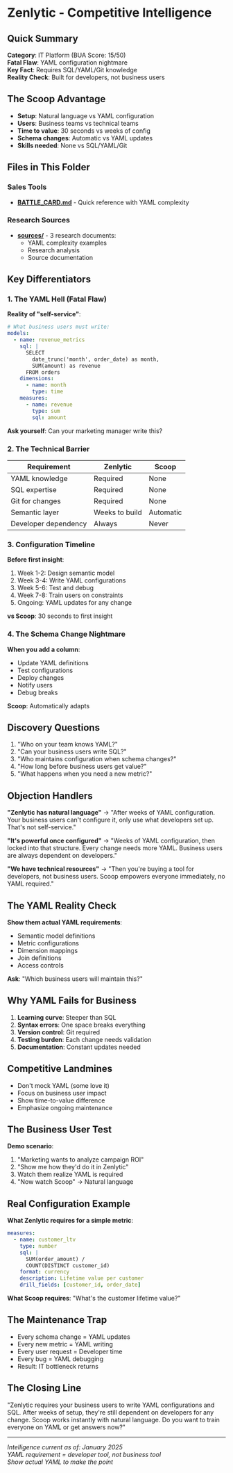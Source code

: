 # Zenlytic - Competitive Intelligence

## Quick Summary
**Category**: IT Platform (BUA Score: 15/50)  
**Fatal Flaw**: YAML configuration nightmare  
**Key Fact**: Requires SQL/YAML/Git knowledge  
**Reality Check**: Built for developers, not business users  

## The Scoop Advantage
- **Setup**: Natural language vs YAML configuration
- **Users**: Business teams vs technical teams
- **Time to value**: 30 seconds vs weeks of config
- **Schema changes**: Automatic vs YAML updates
- **Skills needed**: None vs SQL/YAML/Git

## Files in This Folder

### Sales Tools
- **[BATTLE_CARD.md](BATTLE_CARD.md)** - Quick reference with YAML complexity

### Research Sources
- **[sources/](sources/)** - 3 research documents:
  - YAML complexity examples
  - Research analysis
  - Source documentation

## Key Differentiators

### 1. The YAML Hell (Fatal Flaw)
**Reality of "self-service"**:
```yaml
# What business users must write:
models:
  - name: revenue_metrics
    sql: |
      SELECT 
        date_trunc('month', order_date) as month,
        SUM(amount) as revenue
      FROM orders
    dimensions:
      - name: month
        type: time
    measures:
      - name: revenue
        type: sum
        sql: amount
```
**Ask yourself**: Can your marketing manager write this?

### 2. The Technical Barrier
| Requirement | Zenlytic | Scoop |
|-------------|----------|-------|
| YAML knowledge | Required | None |
| SQL expertise | Required | None |
| Git for changes | Required | None |
| Semantic layer | Weeks to build | Automatic |
| Developer dependency | Always | Never |

### 3. Configuration Timeline
**Before first insight**:
1. Week 1-2: Design semantic model
2. Week 3-4: Write YAML configurations
3. Week 5-6: Test and debug
4. Week 7-8: Train users on constraints
5. Ongoing: YAML updates for any change

**vs Scoop**: 30 seconds to first insight

### 4. The Schema Change Nightmare
**When you add a column**:
- Update YAML definitions
- Test configurations
- Deploy changes
- Notify users
- Debug breaks

**Scoop**: Automatically adapts

## Discovery Questions
1. "Who on your team knows YAML?"
2. "Can your business users write SQL?"
3. "Who maintains configuration when schema changes?"
4. "How long before business users get value?"
5. "What happens when you need a new metric?"

## Objection Handlers

**"Zenlytic has natural language"**
→ "After weeks of YAML configuration. Your business users can't configure it, only use what developers set up. That's not self-service."

**"It's powerful once configured"**
→ "Weeks of YAML configuration, then locked into that structure. Every change needs more YAML. Business users are always dependent on developers."

**"We have technical resources"**
→ "Then you're buying a tool for developers, not business users. Scoop empowers everyone immediately, no YAML required."

## The YAML Reality Check
**Show them actual YAML requirements**:
- Semantic model definitions
- Metric configurations
- Dimension mappings
- Join definitions
- Access controls

**Ask**: "Which business users will maintain this?"

## Why YAML Fails for Business
1. **Learning curve**: Steeper than SQL
2. **Syntax errors**: One space breaks everything
3. **Version control**: Git required
4. **Testing burden**: Each change needs validation
5. **Documentation**: Constant updates needed

## Competitive Landmines
- Don't mock YAML (some love it)
- Focus on business user impact
- Show time-to-value difference
- Emphasize ongoing maintenance

## The Business User Test
**Demo scenario**:
1. "Marketing wants to analyze campaign ROI"
2. "Show me how they'd do it in Zenlytic"
3. Watch them realize YAML is required
4. "Now watch Scoop" → Natural language

## Real Configuration Example
**What Zenlytic requires for a simple metric**:
```yaml
measures:
  - name: customer_ltv
    type: number
    sql: |
      SUM(order_amount) / 
      COUNT(DISTINCT customer_id)
    format: currency
    description: Lifetime value per customer
    drill_fields: [customer_id, order_date]
```

**What Scoop requires**:
"What's the customer lifetime value?"

## The Maintenance Trap
- Every schema change = YAML updates
- Every new metric = YAML writing
- Every user request = Developer time
- Every bug = YAML debugging
- Result: IT bottleneck returns

## The Closing Line
"Zenlytic requires your business users to write YAML configurations and SQL. After weeks of setup, they're still dependent on developers for any change. Scoop works instantly with natural language. Do you want to train everyone on YAML or get answers now?"

---

*Intelligence current as of: January 2025*  
*YAML requirement = developer tool, not business tool*  
*Show actual YAML to make the point*
